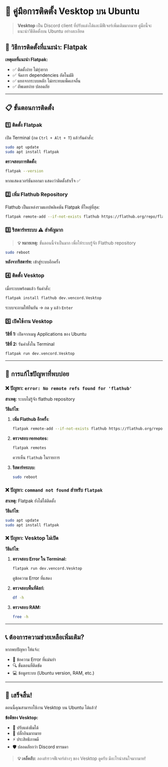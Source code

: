 # 📱 คู่มือการติดตั้ง Vesktop บน Ubuntu

> **Vesktop** เป็น Discord client ที่ปรับแต่งได้และมีฟีเจอร์เพิ่มเติมมากมาย คู่มือนี้จะแนะนำวิธีติดตั้งบน Ubuntu อย่างละเอียด

## 🎯 วิธีการติดตั้งที่แนะนำ: Flatpak

**เหตุผลที่แนะนำ Flatpak:**
- ✅ ติดตั้งง่าย ไม่ยุ่งยาก
- ✅ จัดการ dependencies อัตโนมัติ
- ✅ แยกจากระบบหลัก ไม่กระทบแพ็คเกจอื่น
- ✅ อัพเดทง่าย ปลอดภัย

---

## 📋 ขั้นตอนการติดตั้ง

### 1️⃣ ติดตั้ง Flatpak

เปิด Terminal (กด `Ctrl + Alt + T`) แล้วรันคำสั่ง:

```bash
sudo apt update
sudo apt install flatpak
```

**ตรวจสอบการติดตั้ง:**
```bash
flatpak --version
```
หากแสดงเวอร์ชันออกมา แสดงว่าติดตั้งสำเร็จ ✅

### 2️⃣ เพิ่ม Flathub Repository

Flathub เป็นแหล่งรวมแอปพลิเคชัน Flatpak ที่ใหญ่ที่สุด:

```bash
flatpak remote-add --if-not-exists flathub https://flathub.org/repo/flathub.flatpakrepo
```

### 3️⃣ รีสตาร์ทระบบ ⚠️ **สำคัญมาก**

> **💡 หมายเหตุ:** ขั้นตอนนี้จำเป็นมาก เพื่อให้ระบบรู้จัก Flathub repository

```bash
sudo reboot
```

**หลังจากรีสตาร์ท:** เข้าสู่ระบบอีกครั้ง

### 4️⃣ ติดตั้ง Vesktop

เมื่อระบบพร้อมแล้ว รันคำสั่ง:

```bash
flatpak install flathub dev.vencord.Vesktop
```

ระบบจะถามให้ยืนยัน → กด `y` แล้ว `Enter`

### 5️⃣ เปิดใช้งาน Vesktop

**วิธีที่ 1:** เปิดจากเมนู Applications ของ Ubuntu

**วิธีที่ 2:** รันคำสั่งใน Terminal
```bash
flatpak run dev.vencord.Vesktop
```

---

## 🔧 การแก้ไขปัญหาที่พบบ่อย

### ❌ ปัญหา: `error: No remote refs found for 'flathub'`

**สาเหตุ:** ระบบไม่รู้จัก flathub repository

**วิธีแก้ไข:**

1. **เพิ่ม Flathub อีกครั้ง:**
   ```bash
   flatpak remote-add --if-not-exists flathub https://flathub.org/repo/flathub.flatpakrepo
   ```

2. **ตรวจสอบ remotes:**
   ```bash
   flatpak remotes
   ```
   ควรเห็น `flathub` ในรายการ

3. **รีสตาร์ทระบบ:**
   ```bash
   sudo reboot
   ```

### ❌ ปัญหา: `command not found` สำหรับ `flatpak`

**สาเหตุ:** Flatpak ยังไม่ได้ติดตั้ง

**วิธีแก้ไข:**
```bash
sudo apt update
sudo apt install flatpak
```

### ❌ ปัญหา: Vesktop ไม่เปิด

**วิธีแก้ไข:**

1. **ตรวจสอบ Error ใน Terminal:**
   ```bash
   flatpak run dev.vencord.Vesktop
   ```
   ดูข้อความ Error ที่แสดง

2. **ตรวจสอบพื้นที่ดิสก์:**
   ```bash
   df -h
   ```

3. **ตรวจสอบ RAM:**
   ```bash
   free -h
   ```

---

## 📞 ต้องการความช่วยเหลือเพิ่มเติม?

หากพบปัญหา ให้แจ้ง:
- 📝 ข้อความ Error ที่แม่นยำ
- 🔍 ขั้นตอนที่ติดขัด
- 💻 ข้อมูลระบบ (Ubuntu version, RAM, etc.)

---

## 🎉 เสร็จสิ้น!

ตอนนี้คุณสามารถใช้งาน Vesktop บน Ubuntu ได้แล้ว! 

**ข้อดีของ Vesktop:**
- 🎨 ปรับแต่งธีมได้
- 🔌 ปลั๊กอินมากมาย
- ⚡ ประสิทธิภาพดี
- 🛡️ ปลอดภัยกว่า Discord ธรรมดา

> **💡 เคล็ดลับ:** ลองสำรวจฟีเจอร์ต่างๆ ของ Vesktop ดูครับ มีอะไรน่าสนใจมากมาย!